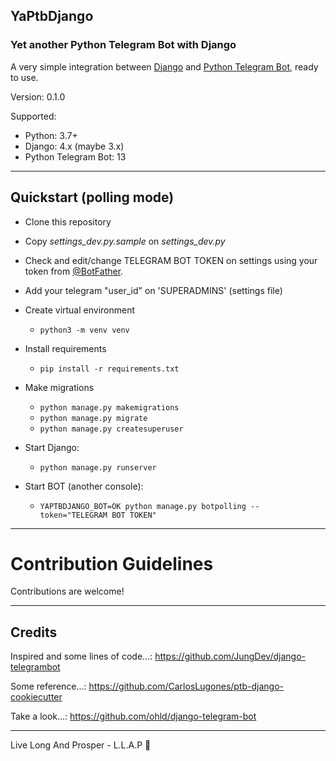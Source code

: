 YaPtbDjango 
------------   
### Yet another Python Telegram Bot with Django      

A very simple integration between [Django](https://www.djangoproject.com/) and [Python Telegram Bot](https://github.com/python-telegram-bot/python-telegram-bot), ready to use.

Version: 0.1.0

Supported:   
* Python: 3.7+   
* Django: 4.x (maybe 3.x)   
* Python Telegram Bot: 13   

------------


Quickstart (polling mode)
------------   

* Clone this repository   
* Copy *settings_dev.py.sample* on *settings_dev.py*   
* Check and edit/change TELEGRAM BOT TOKEN on settings using your token from [@BotFather](https://t.me/BotFather).   
* Add your telegram "user_id" on 'SUPERADMINS' (settings file)    
* Create virtual environment   
  * `python3 -m venv venv`
* Install requirements   
  * `pip install -r requirements.txt`   
* Make migrations   
  * `python manage.py makemigrations`     
  * `python manage.py migrate`   
  * `python manage.py createsuperuser`   
* Start Django:  
  * `python manage.py runserver`   

* Start BOT (another console):   
  * `YAPTBDJANGO_BOT=OK python manage.py botpolling --token="TELEGRAM BOT TOKEN"`

-----------



# Contribution Guidelines

Contributions are welcome!   

----------


Credits
---------

Inspired and some lines of code...:
https://github.com/JungDev/django-telegrambot

Some reference...:
https://github.com/CarlosLugones/ptb-django-cookiecutter

Take a look...:
https://github.com/ohld/django-telegram-bot



--------

Live Long And Prosper - L.L.A.P 🖖